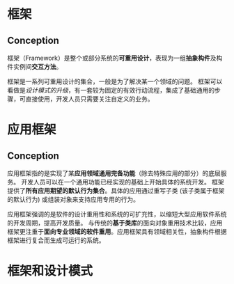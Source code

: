 # 框架
## Conception
框架（Framework）是整个或部分系统的**可重用设计**，表现为一组**抽象构件**及构件实例间**交互方法**。

框架是一系列可重用设计的集合，一般是为了解决某一个领域的问题。
框架可以看做是*设计模式的升级*，有一套较为固定的有效行动流程，集成了基础通用的步骤，可直接使用，开发人员只需要关注自定义的业务。


# 应用框架
## Conception
应用框架指的是实现了某**应用领域通用完备功能**（除去特殊应用的部分）的底层服务。
开发人员可以在一个通用功能已经实现的基础上开始具体的系统开发。
框架提供了**所有应用期望的默认行为集合**。具体的应用通过重写子类 (该子类属于框架的默认行为) 或组装对象来支持应用专用的行为。

应用框架强调的是软件的设计重用性和系统的可扩充性，以缩短大型应用软件系统的开发周期，提高开发质量。
与传统的**基于类库**的面向对象重用技术比较，应用框架更注重于**面向专业领域的软件重用**。应用框架具有领域相关性，抽象构件根据框架进行复合而生成可运行的系统。

# 框架和设计模式

